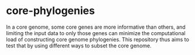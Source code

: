 # core-phylogenies
In a core genome, some core genes are more informative than others, and limiting the input data to only those genes can minimize the computational load of constructing core genome phylogenies. This repository thus aims to test that by using different ways to subset the core genome. 
